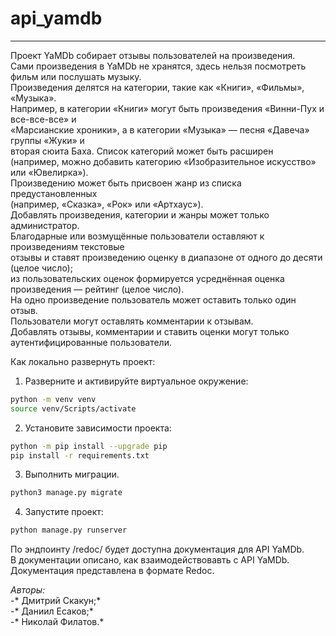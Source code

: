 # api_yamdb
---

Проект YaMDb собирает отзывы пользователей на произведения.  
Сами произведения в YaMDb не хранятся, здесь нельзя посмотреть фильм или послушать музыку.  
Произведения делятся на категории, такие как «Книги», «Фильмы», «Музыка».  
Например, в категории «Книги» могут быть произведения «Винни-Пух и все-все-все» и  
«Марсианские хроники», а в категории «Музыка» — песня «Давеча» группы «Жуки» и  
вторая сюита Баха. Список категорий может быть расширен  
(например, можно добавить категорию «Изобразительное искусство» или «Ювелирка»).  
Произведению может быть присвоен жанр из списка предустановленных  
(например, «Сказка», «Рок» или «Артхаус»).  
Добавлять произведения, категории и жанры может только администратор.  
Благодарные или возмущённые пользователи оставляют к произведениям текстовые  
отзывы и ставят произведению оценку в диапазоне от одного до десяти (целое число);  
из пользовательских оценок формируется усреднённая оценка произведения — рейтинг (целое число).   
На одно произведение пользователь может оставить только один отзыв.  
Пользователи могут оставлять комментарии к отзывам.  
Добавлять отзывы, комментарии и ставить оценки могут только  
аутентифицированные пользователи.  


Как локально развернуть проект:  
1. Разверните и активируйте виртуальное окружение:  
```bash
python -m venv venv  
source venv/Scripts/activate  
```  
2. Установите зависимости проекта:  
```bash
python -m pip install --upgrade pip
pip install -r requirements.txt  
```  
3. Выполнить миграции.  
```bash
python3 manage.py migrate
```  
4. Запустите проект:  
```bash
python manage.py runserver  
```  


По эндпоинту /redoc/ будет доступна документация для API YaMDb.  
В документации описано, как взаимодействовавть с API YaMDb.  
Документация представлена в формате Redoc.   


*Авторы:*  
 -* Дмитрий Скакун;*  
 -* Даниил Есаков;*  
 -* Николай Филатов.*  
